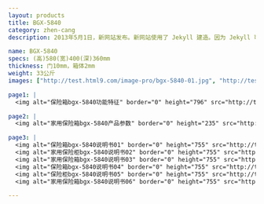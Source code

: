 ```yaml
---
layout: products
title: BGX-5840
category: zhen-cang
description: 2013年5月1日，新网站发布。新网站使用了 Jekyll 建造。因为 Jekyll 可扩展，另外使用较为简便的语言即可快速建立一个静态网站，于是我们开始使用它来创建我们自己的网站。

name: BGX-5840
specs: (高)580(宽)400(深)360mm
thickness: 门10mm，箱体2mm
weight: 33公斤
images: ["http://test.html9.com/image-pro/bgx-5840-01.jpg", "http://test.html9.com/image-pro/bgx-5840-02.jpg", "http://test.html9.com/image-pro/bgx-5840-01.jpg"]

page1: |
  <img alt="保险箱bgx-5840功能特征" border="0" height="796" src="http://test.html9.com/image-pro/bgx-5840-gn.jpg" width="538" />

page2: |
  <img alt="家用保险箱bgx-5840产品参数" border="0" height="235" src="http://test.html9.com/image-pro/bgx-5840-cpcs.jpg" width="538" />

page3: |
  <img alt="保险箱bgx-5840说明书01" border="0" height="755" src="http://test.html9.com/image-pro/bgx-5840-sm01.jpg" width="538" />
  <img alt="家用保险柜bgx-5840说明书02" border="0" height="755" src="http://test.html9.com/image-pro/bgx-5840-sm02.jpg" width="538" />
  <img alt="家用保险箱bgx-5840说明书03" border="0" height="755" src="http://test.html9.com/image-pro/bgx-5840-sm03.jpg" width="538" />
  <img alt="保险箱bgx-5840说明书04" border="0" height="755" src="http://test.html9.com/image-pro/bgx-5840-sm04.jpg" width="538" />
  <img alt="保险柜bgx-5840说明书05" border="0" height="755" src="http://test.html9.com/image-pro/bgx-5840-sm05.jpg" width="538" />
  <img alt="家用保险箱bgx-5840说明书06" border="0" height="755" src="http://test.html9.com/image-pro/bgx-5840-sm06.jpg" width="538" />

---
```

